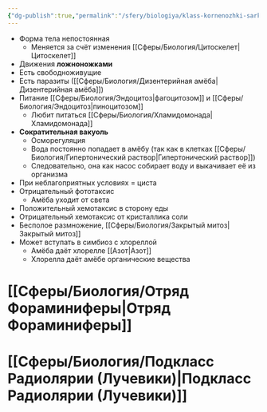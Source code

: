 ```yaml
---
{"dg-publish":true,"permalink":"/sfery/biologiya/klass-kornenozhki-sarkodovye/","tags":["Зоология"]}
---
```


- Форма тела непостоянная
	- Меняется за счёт изменения [[Сферы/Биология/Цитоскелет\|Цитоскелет]]
- Движения **ложноножками**
- Есть свободноживущие
- Есть паразиты ([[Сферы/Биология/Дизентерийная амёба\|Дизентерийная амёба]])
- Питание [[Сферы/Биология/Эндоцитоз\|фагоцитозом]] и [[Сферы/Биология/Эндоцитоз\|пиноцитозом]] 
	- Любит питаться [[Сферы/Биология/Хламидомонада\|Хламидомонада]]
- **Сократительная вакуоль**
	- Осморегуляция 
	- Вода постоянно попадает в амёбу (так как в клетках [[Сферы/Биология/Гипертонический раствор\|Гипертонический раствор]])
	- Следовательно, она как насос собирает воду и выкачивает её из организма 
- При неблагоприятных условиях = циста
- Отрицательный фототаксис 
	- Амёба уходит от света
- Положительный хемотаксис в сторону еды
- Отрицательный хемотаксис от кристаллика соли
- Бесполое размножение, [[Сферы/Биология/Закрытый митоз\|Закрытый митоз]] 
- Может вступать в симбиоз с хлореллой 
	- Амёба даёт хлорелле [[Азот\|Азот]]
	- Хлорелла даёт амёбе органические вещества 
# [[Сферы/Биология/Отряд Фораминиферы\|Отряд Фораминиферы]] 
# [[Сферы/Биология/Подкласс Радиолярии (Лучевики)\|Подкласс Радиолярии (Лучевики)]]